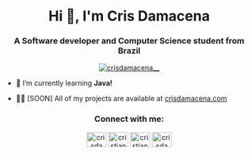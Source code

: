 <h1 align="center">Hi 👋, I'm Cris Damacena</h1>
<h3 align="center">A Software developer and Computer Science student from Brazil</h3>


<p align="center"> <a href="https://twitter.com/crisdamacena__" target="blank"><img src="https://img.shields.io/twitter/follow/crisdamacena__?logo=twitter&style=for-the-badge" alt="crisdamacena__" /></a> </p>

- 🌱 I’m currently learning **Java!**

- 👨‍💻 [SOON] All of my projects are available at [crisdamacena.com](https://crisdamacena.me/)

<h3 align="center">Connect with me:</h3>
<p align="center">
<a href="https://twitter.com/crisdamacena__" target="blank"><img align="center" src="https://raw.githubusercontent.com/rahuldkjain/github-profile-readme-generator/master/src/images/icons/Social/twitter.svg" alt="crisdamacenaio" height="30" width="40" /></a>
<a href="https://linkedin.com/in/cristiane-damacena" target="blank"><img align="center" src="https://raw.githubusercontent.com/rahuldkjain/github-profile-readme-generator/master/src/images/icons/Social/linked-in-alt.svg" alt="cristiane-damacena" height="30" width="40" /></a>
<a href="https://stackoverflow.com/users/cristiane-damacena" target="blank"><img align="center" src="https://raw.githubusercontent.com/rahuldkjain/github-profile-readme-generator/master/src/images/icons/Social/stack-overflow.svg" alt="cristiane-damacena" height="30" width="40" /></a>
<a href="https://instagram.com/crisdamacena__" target="blank"><img align="center" src="https://raw.githubusercontent.com/rahuldkjain/github-profile-readme-generator/master/src/images/icons/Social/instagram.svg" alt="crisdamacenaio" height="30" width="40" /></a>
</p>



